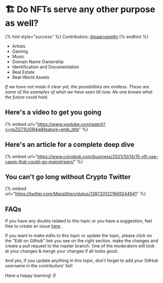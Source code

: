 # 🏗 Do NFTs serve any other purpose as well?

{% hint style="success" %}
Contributors: [@paarugsethi](https://twitter.com/paarugsethi)
{% endhint %}

- Artists
- Gaming
- Music
- Domain Name Ownership
- Identification and Documentation
- Real Estate
- Real-World Assets

*If we have not made it clear yet, the possibilities are endless. These are some of the examples of what we have seen till now. No one knows what the future could hold.*

## Here's a video to get you going

{% embed url="https://www.youtube.com/watch?v=nsZQ73UOB4w&feature=emb_title" %}

## Here's an article for a complete deep dive

{% embed url="https://www.coindesk.com/business/2021/10/14/15-nft-use-cases-that-could-go-mainstream/" %}

## You can't go long without Crypto Twitter

{% embed url="https://twitter.com/MariaShen/status/1397201221669244941" %}

## FAQs

If you have any doubts related to this topic or you have a suggestion, feel free to create an issue [here](https://github.com/SuperteamDAO/ground-zero/issues).

If you want to make edits to this topic or update the topic, please click on the "Edit on Github" link you see on the right section, make the changes and create a pull request to the master branch. One of the moderators will look at your changes & merge your changes if all looks good.

And yes, if you update anything in this topic, don't forget to add your GitHub username in the contributors' list!

Have a happy learning! ✌️

